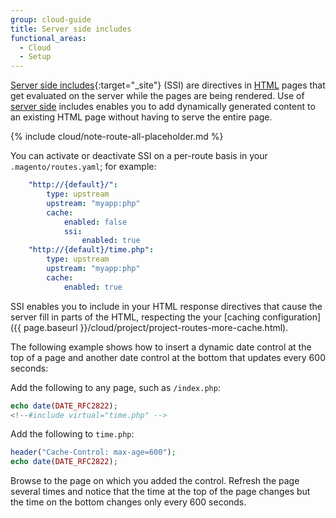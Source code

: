 ```yaml
---
group: cloud-guide
title: Server side includes
functional_areas:
  - Cloud
  - Setup
---
```


[Server side includes](http://nginx.org/en/docs/http/ngx_http_ssi_module.html){:target="_site"} (SSI) are directives in [HTML](https://glossary.magento.com/html) pages that get evaluated on the server while the pages are being rendered. Use of [server side](https://glossary.magento.com/server-side) includes enables you to add dynamically generated content to an existing HTML page without having to serve the entire page.

{% include cloud/note-route-all-placeholder.md %}

You can activate or deactivate SSI on a per-route basis in your
`.magento/routes.yaml`; for example:

```yaml
    "http://{default}/":
        type: upstream
        upstream: "myapp:php"
        cache:
            enabled: false
            ssi:
                enabled: true
    "http://{default}/time.php":
        type: upstream
        upstream: "myapp:php"
        cache:
            enabled: true
```

SSI enables you to include in your HTML response directives that cause the server fill in parts of the HTML, respecting the your [caching configuration]({{ page.baseurl }}/cloud/project/project-routes-more-cache.html).

The following example shows how to insert a dynamic date control at the top of a page and another date control at the bottom that updates every 600 seconds:

Add the following to any page, such as `/index.php`:

```php
echo date(DATE_RFC2822);
<!--#include virtual="time.php" -->
```

Add the following to `time.php`:

```php
header("Cache-Control: max-age=600");
echo date(DATE_RFC2822);
```

Browse to the page on which you added the control. Refresh the page several times and notice that the time at the top of the page changes but the time on the bottom changes only every 600 seconds.
